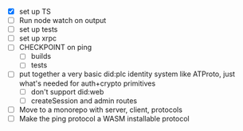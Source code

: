
- [x] set up TS
- [ ] Run node watch on output
- [ ] set up tests
- [ ] set up xrpc
- [ ] CHECKPOINT on ping
  - [ ] builds
  - [ ] tests

- [ ] put together a very basic did:plc identity system like ATProto, just what's needed for auth+crypto primitives
  - [ ] don't support did:web
  - [ ] createSession and admin routes

- [ ] Move to a monorepo with server, client, protocols
- [ ] Make the ping protocol a WASM installable protocol
